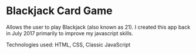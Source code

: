 # Blackjack Card Game

Allows the user to play Blackjack (also known as 21). I created this app back in July 2017 primarily to improve my javascript skills.

Technologies used: HTML, CSS, Classic JavaScript
